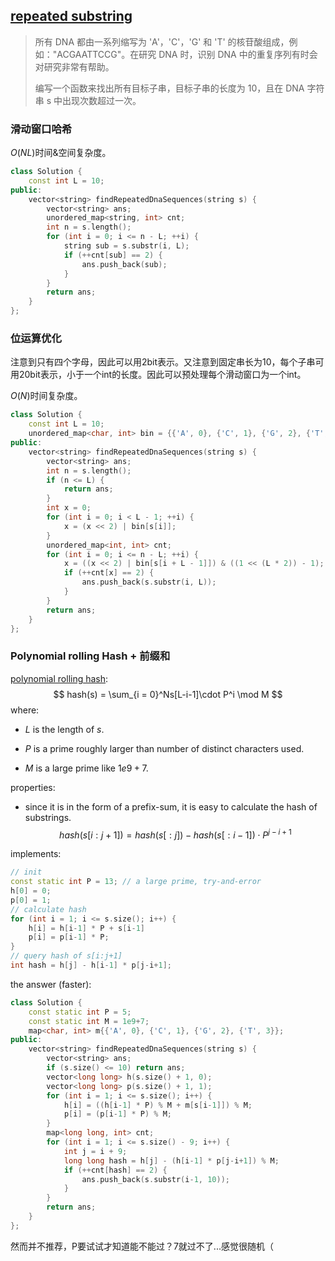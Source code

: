 ## [repeated substring](https://leetcode-cn.com/problems/repeated-dna-sequences/)



> 所有 DNA 都由一系列缩写为 'A'，'C'，'G' 和 'T' 的核苷酸组成，例如："ACGAATTCCG"。在研究 DNA 时，识别 DNA 中的重复序列有时会对研究非常有帮助。
>
> 编写一个函数来找出所有目标子串，目标子串的长度为 10，且在 DNA 字符串 s 中出现次数超过一次。
>

### 滑动窗口哈希

$O(NL)$时间&空间复杂度。

```cpp
class Solution {
    const int L = 10;
public:
    vector<string> findRepeatedDnaSequences(string s) {
        vector<string> ans;
        unordered_map<string, int> cnt;
        int n = s.length();
        for (int i = 0; i <= n - L; ++i) {
            string sub = s.substr(i, L);
            if (++cnt[sub] == 2) {
                ans.push_back(sub);
            }
        }
        return ans;
    }
};
```



### 位运算优化

注意到只有四个字母，因此可以用2bit表示。又注意到固定串长为10，每个子串可用20bit表示，小于一个int的长度。因此可以预处理每个滑动窗口为一个int。

$O(N)$时间复杂度。

```cpp
class Solution {
    const int L = 10;
    unordered_map<char, int> bin = {{'A', 0}, {'C', 1}, {'G', 2}, {'T', 3}};
public:
    vector<string> findRepeatedDnaSequences(string s) {
        vector<string> ans;
        int n = s.length();
        if (n <= L) {
            return ans;
        }
        int x = 0;
        for (int i = 0; i < L - 1; ++i) {
            x = (x << 2) | bin[s[i]];
        }
        unordered_map<int, int> cnt;
        for (int i = 0; i <= n - L; ++i) {
            x = ((x << 2) | bin[s[i + L - 1]]) & ((1 << (L * 2)) - 1);
            if (++cnt[x] == 2) {
                ans.push_back(s.substr(i, L));
            }
        }
        return ans;
    }
};
```





### Polynomial rolling Hash + 前缀和

[polynomial rolling hash](https://en.wikipedia.org/wiki/Rolling_hash):
$$
hash(s) = \sum_{i = 0}^Ns[L-i-1]\cdot P^i \mod M
$$
where:

* $L$ is the length of $s$.

* $P$ is a prime roughly larger than number of distinct characters used.
* $M$ is a large prime like $1e9+7$.

properties:

* since it is in the form of a prefix-sum, it is easy to calculate the hash of substrings.
  $$
  hash(s[i:j+1]) = hash(s[:j]) - hash(s[:i-1])\cdot P^{j-i+1}
  $$

implements:

```cpp
// init
const static int P = 13; // a large prime, try-and-error
h[0] = 0;
p[0] = 1;
// calculate hash
for (int i = 1; i <= s.size(); i++) {
	h[i] = h[i-1] * P + s[i-1]
	p[i] = p[i-1] * P;    
}
// query hash of s[i:j+1]
int hash = h[j] - h[i-1] * p[j-i+1];
```

the answer (faster):

```cpp
class Solution {
    const static int P = 5;
    const static int M = 1e9+7;
    map<char, int> m{{'A', 0}, {'C', 1}, {'G', 2}, {'T', 3}};
public:
    vector<string> findRepeatedDnaSequences(string s) {
        vector<string> ans;
        if (s.size() <= 10) return ans;
        vector<long long> h(s.size() + 1, 0);
        vector<long long> p(s.size() + 1, 1);       
        for (int i = 1; i <= s.size(); i++) {
            h[i] = ((h[i-1] * P) % M + m[s[i-1]]) % M;
            p[i] = (p[i-1] * P) % M;
        }
        map<long long, int> cnt;
        for (int i = 1; i <= s.size() - 9; i++) {
            int j = i + 9;
            long long hash = h[j] - (h[i-1] * p[j-i+1]) % M;
            if (++cnt[hash] == 2) {
                ans.push_back(s.substr(i-1, 10));
            }
        }
        return ans;
    }
};
```

然而并不推荐，P要试试才知道能不能过？7就过不了...感觉很随机（

